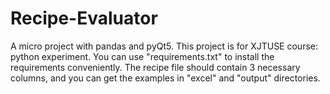 # Recipe-Evaluator
A micro project with pandas and pyQt5.
This project is for XJTUSE course: python experiment.
You can use "requirements.txt" to install the requirements conveniently.
The recipe file should contain 3 necessary columns, and you can get the examples in "excel" and "output" directories.
